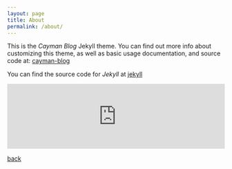 ```yaml
---
layout: page
title: About
permalink: /about/
---
```


This is the _Cayman Blog_ Jekyll theme. You can find out more info about customizing this theme, as well as basic usage documentation, and source code at: [cayman-blog](https://github.com/lorepirri/cayman-blog)

You can find the source code for _Jekyll_ at [jekyll](https://github.com/jekyll/jekyll)
<style>
#content {
  max-width: 100%;
}
</style>
<iframe id="igraph" scrolling="no" style="border:none;" seamless="seamless" src="https://rigosk.github.io/salonika-hours" height="-webkit-fill-available" width="100%"></iframe>

[back](./)
